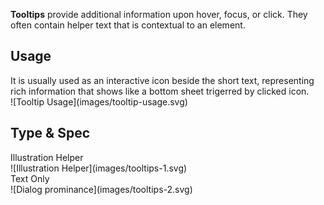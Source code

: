 **Tooltips** provide additional information upon hover, focus, or click. They often contain helper text that is contextual to an element.

## Usage
<div data-insert-component="ImageGrid">
  <div class="mb-16">
  It is usually used as an interactive icon beside the short text, representing rich information that shows like a bottom sheet trigerred by clicked icon.
  </div>
  <div class="img-block">
    ![Tooltip Usage](images/tooltip-usage.svg)
  </div>
</div>

## Type & Spec

<div data-insert-component="ImageGrid">
  <div>
    Illustration Helper<br />
    ![Illustration Helper](images/tooltips-1.svg)
  </div>
  <div>
    Text Only<br />
    ![Dialog prominance](images/tooltips-2.svg)
  </div>
  <div>
  </div>
</div>